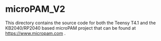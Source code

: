 # microPAM_V2
 
 This directory contains the source code for both the Teensy T4.1 and the KB2040/RP2040 based microPAM project that can be found at https://www.micropam.com .
 